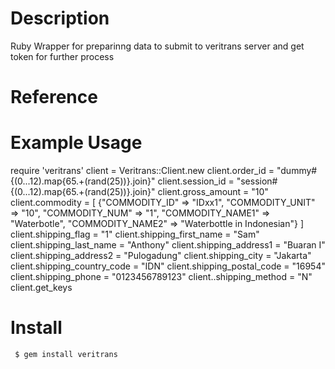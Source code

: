 # Description

Ruby Wrapper for preparinng data to submit to veritrans server and get token for further process

# Reference


# Example Usage

   require 'veritrans'
   client = Veritrans::Client.new
   client.order_id   = "dummy#{(0...12).map{65.+(rand(25))}.join}"
   client.session_id = "session#{(0...12).map{65.+(rand(25))}.join}"
   client.gross_amount = "10"
   client.commodity    = [
     {"COMMODITY_ID" => "IDxx1", "COMMODITY_UNIT" => "10", "COMMODITY_NUM" => "1", "COMMODITY_NAME1" => "Waterbotle", "COMMODITY_NAME2" => "Waterbottle in Indonesian"}
   ]
   client.shipping_flag         = "1"
   client.shipping_first_name   = "Sam"
   client.shipping_last_name    = "Anthony"
   client.shipping_address1     = "Buaran I" 
   client.shipping_address2     = "Pulogadung"
   client.shipping_city         = "Jakarta"
   client.shipping_country_code = "IDN"
   client.shipping_postal_code  = "16954"
   client.shipping_phone        = "0123456789123"
   client..shipping_method      = "N"
   client.get_keys

# Install

     $ gem install veritrans








